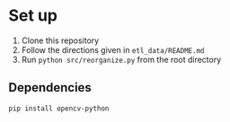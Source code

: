 # Set up

1. Clone this repository
2. Follow the directions given in `etl_data/README.md`
3. Run `python src/reorganize.py` from the root directory



## Dependencies

```
pip install opencv-python
```

